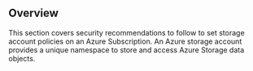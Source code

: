 ## Overview

This section covers security recommendations to follow to set storage account policies on an Azure Subscription. An Azure storage account provides a unique namespace to store and access Azure Storage data objects.